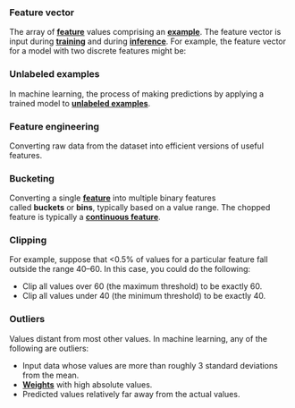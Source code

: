 ### Feature vector

The array of [**feature**](https://developers.google.com/machine-learning/glossary#feature) values comprising an [**example**](https://developers.google.com/machine-learning/glossary#example). The feature vector is input during [**training**](https://developers.google.com/machine-learning/glossary#training) and during [**inference**](https://developers.google.com/machine-learning/glossary#inference). For example, the feature vector for a model with two discrete features might be:

### Unlabeled examples

In machine learning, the process of making predictions by applying a trained model to [**unlabeled examples**](https://developers.google.com/machine-learning/glossary#unlabeled_example).

###  Feature engineering

Converting raw data from the dataset into efficient versions of useful features.

### Bucketing

Converting a single [**feature**](https://developers.google.com/machine-learning/glossary#feature) into multiple binary features called **buckets** or **bins**, typically based on a value range. The chopped feature is typically a [**continuous feature**](https://developers.google.com/machine-learning/glossary#continuous_feature).


### Clipping

For example, suppose that <0.5% of values for a particular feature fall outside the range 40–60. In this case, you could do the following:

- Clip all values over 60 (the maximum threshold) to be exactly 60.
- Clip all values under 40 (the minimum threshold) to be exactly 40.


### Outliers

Values distant from most other values. In machine learning, any of the following are outliers:

- Input data whose values are more than roughly 3 standard deviations from the mean.
- [**Weights**](https://developers.google.com/machine-learning/glossary#weight) with high absolute values.
- Predicted values relatively far away from the actual values.


